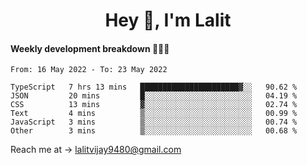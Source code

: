 <h1 align="center">Hey 👋, I'm Lalit</h1>

#### Weekly development breakdown 👨🏻‍💻
<!--START_SECTION:waka-->

```text
From: 16 May 2022 - To: 23 May 2022

TypeScript   7 hrs 13 mins   ██████████████████████▓░░   90.62 %
JSON         20 mins         █░░░░░░░░░░░░░░░░░░░░░░░░   04.19 %
CSS          13 mins         ▓░░░░░░░░░░░░░░░░░░░░░░░░   02.74 %
Text         4 mins          ▒░░░░░░░░░░░░░░░░░░░░░░░░   00.99 %
JavaScript   3 mins          ▒░░░░░░░░░░░░░░░░░░░░░░░░   00.74 %
Other        3 mins          ▒░░░░░░░░░░░░░░░░░░░░░░░░   00.68 %
```

<!--END_SECTION:waka-->

Reach me at → lalitvijay9480@gmail.com

